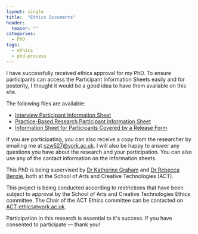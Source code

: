 ```yaml
---
layout: single
title:  "Ethics Documents"
header:
  teaser: ""
categories: 
  - PhD
tags:
  - ethics
  - phd-process
---
```


I have successfully received ethics approval for my PhD. 
To ensure participants can access the Participant Information Sheets easily and for posterity, I thought it would be a good idea to have them available on this site.

The following files are available:
- [Interview Participant Information Sheet](/files/2025-08-18_Participant_Project_Information_Sheet_-Non-Anonymous-_Staff_And_Pgr_Act_June2024_Arblaster.pdf)
- [Practice-Based Research Participant Information Sheet](/files/2025-08-18_Participant_Project_Information_Sheet_Staff_And_Pgr_Act_June2024_Arblaster_Pbr.pdf)
- [Information Sheet for Participants Covered by a Release Form](/files/2025-08-18_Information_For_Participants_Covered_By_A_Release_Form_Arblaster.pdf)

If you are participating, you can also receive a copy from the researcher by emailing me at [czw527@york.ac.uk](mailto:czw527@york.ac.uk). 
I will also be happy to answer any questions you have about the research and your participation.
You can also use any of the contact information on the information sheets.

This PhD is being supervised by [Dr Katherine Graham](https://www.york.ac.uk/arts-creative-technologies/people/katherine/) and [Dr Rebecca Benzie](https://www.york.ac.uk/arts-creative-technologies/people/rebecca-benzie/), both at the School of Arts and Creative Technologies (ACT). 

This project is being conducted according to restrictions that have been subject to approval by the School of Arts and Creative Technologies Ethics committee. The Chair of the ACT Ethics committee can be contacted on [ACT-ethics@york.ac.uk](mailto:act-ethics@york.ac.uk).

Participation in this research is essential to it's success. If you have consented to participate — thank you!
